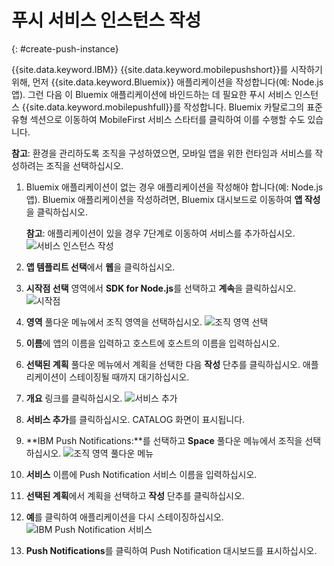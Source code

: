 # 푸시 서비스 인스턴스 작성
{: #create-push-instance}

{{site.data.keyword.IBM}} {{site.data.keyword.mobilepushshort}}를 시작하기 위해, 먼저 {{site.data.keyword.Bluemix}} 애플리케이션을 작성합니다(예: Node.js 앱). 그런 다음 이 Bluemix 애플리케이션에 바인드하는 데 필요한 푸시 서비스 인스턴스 {{site.data.keyword.mobilepushfull}}를 작성합니다. Bluemix 카탈로그의 표준 유형 섹션으로 이동하여 MobileFirst 서비스 스타터를 클릭하여 이를 수행할 수도 있습니다. 

**참고**: 환경을 관리하도록 조직을 구성하였으면, 모바일 앱을 위한 런타임과 서비스를 작성하려는 조직을 선택하십시오. 


1. Bluemix 애플리케이션이 없는 경우 애플리케이션을 작성해야 합니다(예: Node.js 앱). Bluemix 애플리케이션을 작성하려면, Bluemix 대시보드로 이동하여 **앱 작성**을 클릭하십시오. 

	**참고**: 애플리케이션이 있을 경우 7단계로 이동하여 서비스를 추가하십시오. ![서비스 인스턴스 작성](images/create_service_instance1.jpg "서비스 인스턴스 작성")

1. **앱 템플리트 선택**에서 **웹**을 클릭하십시오. 

3. **시작점 선택** 영역에서 **SDK for Node.js**를 선택하고 **계속**을 클릭하십시오. ![시작점](images/create_service_nodejs2.jpg)

4. **영역** 풀다운 메뉴에서 조직 영역을 선택하십시오. ![조직 영역 선택](images/create_a_service3.jpg)
1. **이름**에 앱의 이름을 입력하고 호스트에 호스트의 이름을 입력하십시오. 

1. **선택된 계획** 풀다운 메뉴에서 계획을 선택한 다음 **작성** 단추를 클릭하십시오. 애플리케이션이 스테이징될 때까지 대기하십시오. 

1. **개요** 링크를 클릭하십시오. ![서비스 추가](images/create_service_add4.jpg)
1. **서비스 추가**를 클릭하십시오. CATALOG 화면이 표시됩니다. 

1. **IBM Push Notifications:**를 선택하고 **Space** 풀다운 메뉴에서 조직을 선택하십시오. ![조직 영역 풀다운 메뉴](images/create_service_org.jpg)
1. **서비스** 이름에 Push Notification 서비스 이름을 입력하십시오. 

1. **선택된 계획**에서 계획을 선택하고 **작성** 단추를 클릭하십시오. 

1. **예**를 클릭하여 애플리케이션을 다시 스테이징하십시오. ![IBM Push Notification 서비스](images/create_service_notification5.jpg)

1. **Push Notifications**를 클릭하여 Push Notification 대시보드를 표시하십시오. 
